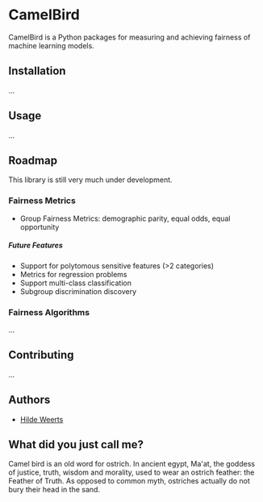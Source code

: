 # CamelBird
CamelBird is a Python packages for measuring and achieving fairness of machine learning models.

## Installation
...

## Usage
...

## Roadmap
This library is still very much under development. 

### Fairness Metrics
* Group Fairness Metrics: demographic parity, equal odds, equal opportunity

##### Future Features
* Support for polytomous sensitive features (>2 categories)
* Metrics for regression problems
* Support multi-class classification
* Subgroup discrimination discovery

### Fairness Algorithms
... 

## Contributing
...

## Authors
* [Hilde Weerts](https://github.com/hildeweerts)

## What did you just call me?
Camel bird is an old word for ostrich.
In ancient egypt, Ma'at, the goddess of justice, truth, wisdom and morality, used to wear an ostrich feather: the Feather of Truth. 
As opposed to common myth, ostriches actually do not bury their head in the sand.